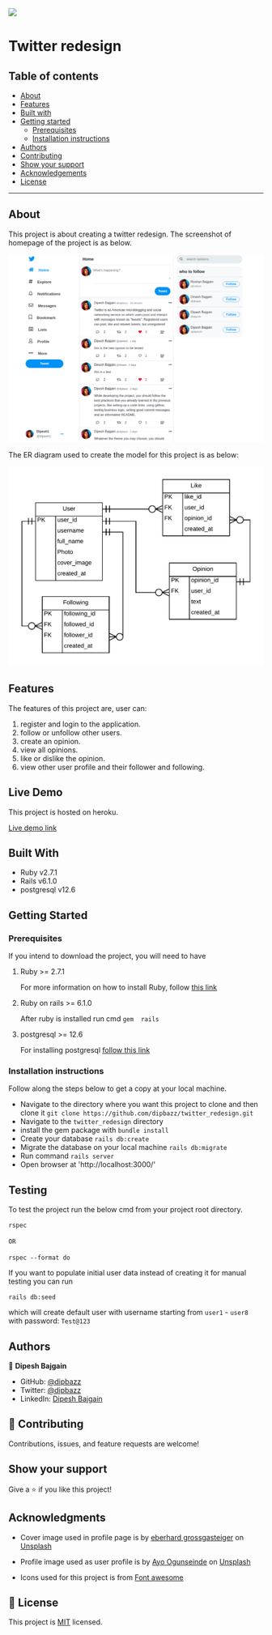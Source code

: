 ![](https://img.shields.io/badge/Microverse-blueviolet)

# Twitter redesign

## Table of contents

- [About](#about)
- [Features](#features)
- [Built with](#built-with)
- [Getting started](#getting-started)
  * [Prerequisites](#prerequisites)
  * [Installation instructions](#installation-instructions)
- [Authors](#authors)
- [Contributing](#-contributing)
- [Show your support](#show-your-support)
- [Acknowledgements](#acknowledgments)
- [License](#-license)

---

## About

This project is about creating a twitter redesign. The screenshot of homepage of the project is as below.

![Screenshot of form](./app/assets/images/app_snap.png)

The ER diagram used to create the model for this project is as below:

![ER diagram for twitter redesign](./docs/er_diagram.png)

## Features

The features of this project are, user can:

1. register and login to the application.
2. follow or unfollow other users.
3. create an opinion.
5. view all opinions.
4. like or dislike the opinion.
5. view other user profile and their follower and following.

## Live Demo

This project is hosted on heroku.

[Live demo link](https://twitter-design.herokuapp.com/)
## Built With

- Ruby v2.7.1
- Rails v6.1.0
- postgresql v12.6

## Getting Started

### Prerequisites

If you intend to download the project, you will need to have

1. Ruby >= 2.7.1

    For more information on how to install Ruby, follow [this link](https://www.ruby-lang.org/en/downloads/)

2. Ruby on rails >= 6.1.0

    After ruby is installed run cmd `gem  rails`

3. postgresql >= 12.6

    For installing postgresql [follow this link](http://postgresguide.com/setup/install.html)

### Installation instructions

Follow along the steps below to get a copy at your local machine.

- Navigate to the directory where you want this project to clone and then clone it `git clone https://github.com/dipbazz/twitter_redesign.git`
- Navigate to the `twitter_redesign` directory
- install the gem package with `bundle install`
- Create your database `rails db:create`
- Migrate the database on your local machine `rails db:migrate`
- Run command `rails server`
- Open browser at 'http://localhost:3000/'

## Testing

To test the project run the below cmd from your project root directory.
```
rspec

OR

rspec --format do
```


If you want to populate initial user data instead of creating it for manual testing you can run
```
rails db:seed
```
which will create default user with username starting from `user1` - `user8` with password: `Test@123`

## Authors

👤 **Dipesh Bajgain**

- GitHub: [@dipbazz](https://github.com/dipbazz)
- Twitter: [@dipbazz](https://twitter.com/dipbazz)
- LinkedIn: [Dipesh Bajgain](https://www.linkedin.com/in/dipbazz/)

## 🤝 Contributing

Contributions, issues, and feature requests are welcome!

## Show your support

Give a ⭐️ if you like this project!

## Acknowledgments

- Cover image used in profile page is by [eberhard grossgasteiger](https://unsplash.com/@armedshutter) on [Unsplash](https://unsplash.com/s/photos/nature)

- Profile image used as user profile is by [Ayo Ogunseinde](https://unsplash.com/@eberhardgross) on [Unsplash](https://unsplash.com/s/photos/girls)

- Icons used for this project is from [Font awesome](https://fontawesome.com/)

## 📝 License

This project is [MIT](./LICENSE) licensed.
